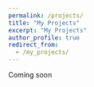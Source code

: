 ```yaml
---
permalink: /projects/
title: "My Projects"
excerpt: "My Projects"
author_profile: true
redirect_from: 
  - /my_projects/
---
```

Coming soon
